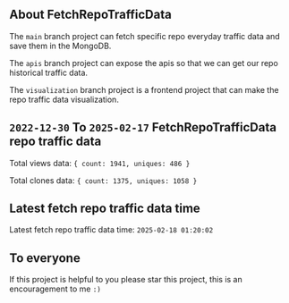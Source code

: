 ## About FetchRepoTrafficData

The `main` branch project can fetch specific repo everyday traffic data and save them in the MongoDB.

The `apis` branch project can expose the apis so that we can get our repo historical traffic data.

The `visualization` branch project is a frontend project that can make the repo traffic data visualization.

## `2022-12-30` To `2025-02-17` FetchRepoTrafficData repo traffic data

Total views data: `{ count: 1941, uniques: 486 }`

Total clones data: `{ count: 1375, uniques: 1058 }`

## Latest fetch repo traffic data time

Latest fetch repo traffic data time: `2025-02-18 01:20:02`

## To everyone

If this project is helpful to you please star this project, this is an encouragement to me `:)`



